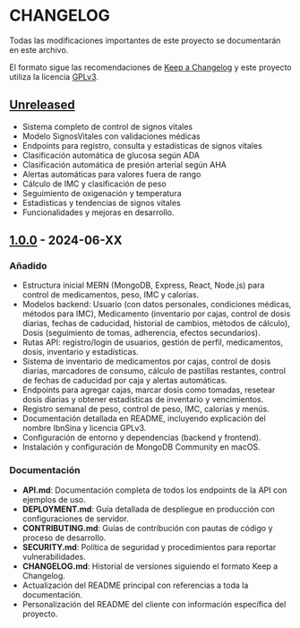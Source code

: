 # CHANGELOG

Todas las modificaciones importantes de este proyecto se documentarán en este archivo.

El formato sigue las recomendaciones de [Keep a Changelog](https://keepachangelog.com/es-ES/1.0.0/) y este proyecto utiliza la licencia [GPLv3](LICENSE).

## [Unreleased]
- Sistema completo de control de signos vitales
- Modelo SignosVitales con validaciones médicas
- Endpoints para registro, consulta y estadísticas de signos vitales
- Clasificación automática de glucosa según ADA
- Clasificación automática de presión arterial según AHA
- Alertas automáticas para valores fuera de rango
- Cálculo de IMC y clasificación de peso
- Seguimiento de oxigenación y temperatura
- Estadísticas y tendencias de signos vitales
- Funcionalidades y mejoras en desarrollo.

## [1.0.0] - 2024-06-XX
### Añadido
- Estructura inicial MERN (MongoDB, Express, React, Node.js) para control de medicamentos, peso, IMC y calorías.
- Modelos backend: Usuario (con datos personales, condiciones médicas, métodos para IMC), Medicamento (inventario por cajas, control de dosis diarias, fechas de caducidad, historial de cambios, métodos de cálculo), Dosis (seguimiento de tomas, adherencia, efectos secundarios).
- Rutas API: registro/login de usuarios, gestión de perfil, medicamentos, dosis, inventario y estadísticas.
- Sistema de inventario de medicamentos por cajas, control de dosis diarias, marcadores de consumo, cálculo de pastillas restantes, control de fechas de caducidad por caja y alertas automáticas.
- Endpoints para agregar cajas, marcar dosis como tomadas, resetear dosis diarias y obtener estadísticas de inventario y vencimientos.
- Registro semanal de peso, control de peso, IMC, calorías y menús.
- Documentación detallada en README, incluyendo explicación del nombre IbnSina y licencia GPLv3.
- Configuración de entorno y dependencias (backend y frontend).
- Instalación y configuración de MongoDB Community en macOS.

### Documentación
- **API.md**: Documentación completa de todos los endpoints de la API con ejemplos de uso.
- **DEPLOYMENT.md**: Guía detallada de despliegue en producción con configuraciones de servidor.
- **CONTRIBUTING.md**: Guías de contribución con pautas de código y proceso de desarrollo.
- **SECURITY.md**: Política de seguridad y procedimientos para reportar vulnerabilidades.
- **CHANGELOG.md**: Historial de versiones siguiendo el formato Keep a Changelog.
- Actualización del README principal con referencias a toda la documentación.
- Personalización del README del cliente con información específica del proyecto.

[Unreleased]: https://github.com/tu_usuario/IbnSina/compare/v1.0.0...HEAD
[1.0.0]: https://github.com/tu_usuario/IbnSina/releases/tag/v1.0.0 